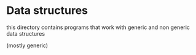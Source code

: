 # Data structures

this directory contains programs that work with generic and non generic data structures

(mostly generic)
